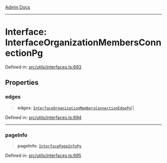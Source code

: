 [Admin Docs](/)

***

# Interface: InterfaceOrganizationMembersConnectionPg

Defined in: [src/utils/interfaces.ts:693](https://github.com/PalisadoesFoundation/talawa-admin/blob/main/src/utils/interfaces.ts#L693)

## Properties

### edges

> **edges**: [`InterfaceOrganizationMembersConnectionEdgePg`](InterfaceOrganizationMembersConnectionEdgePg.md)[]

Defined in: [src/utils/interfaces.ts:694](https://github.com/PalisadoesFoundation/talawa-admin/blob/main/src/utils/interfaces.ts#L694)

***

### pageInfo

> **pageInfo**: [`InterfacePageInfoPg`](InterfacePageInfoPg.md)

Defined in: [src/utils/interfaces.ts:695](https://github.com/PalisadoesFoundation/talawa-admin/blob/main/src/utils/interfaces.ts#L695)
